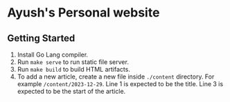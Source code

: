 # Ayush's Personal website

## Getting Started

1. Install Go Lang compiler.
1. Run `make serve` to run static file server.
1. Run `make build` to build HTML artifacts.
1. To add a new article, create a new file inside `./content` directory. For example `/content/2023-12-29`. Line 1 is expected to be the title. Line 3 is expected to be the start of the article.
